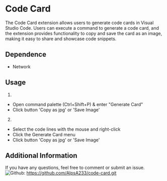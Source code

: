# Code Card

The Code Card extension allows users to generate code cards in Visual Studio Code. Users can execute a command to generate a code card, and the extension provides functionality to copy and save the card as an image, making it easy to share and showcase code snippets.

## Dependence
- Network

## Usage
1. 
- Open command palette (Ctrl+Shift+P) & enter "Generate Card"
- Click button 'Copy as jpg' or 'Save Image'

2. 
- Select the code lines with the mouse and right-click
- Click the Generate Card menu
- Click button 'Copy as jpg' or 'Save Image'

## Additional Information

If you have any questions, feel free to comment or submit an issue.  
![Github](https://img.icons8.com/?size=16&id=12599&format=png&color=FFFFFF): https://github.com/AlpsA233/code-card.git